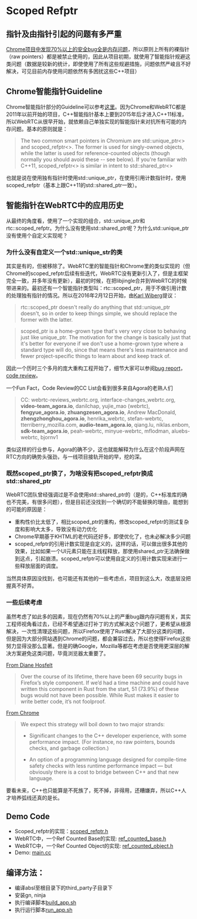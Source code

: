 # Scoped Refptr

## 指针及由指针引起的问题有多严重

[Chrome项目中发现70%以上的安全bug全是内存问题](https://www.chromium.org/Home/chromium-security/memory-safety)，所以原则上所有的裸指针（raw pointers）都是被禁止使用的，因此从项目初期，就使用了智能指针规避这类问题（数据是较新的统计，即使使用了所有这些规避措施，问题依然严峻且不好解决，可见目前内存使用问题依然有多困扰这些C++项目）

## Chrome智能指针Guideline

Chrome智能指针部分的Guideline可以参考[这里](https://www.chromium.org/developers/smart-pointer-guidelines)。因为Chrome和WebRTC都是2011年以前开始的项目，C++智能指针基本上要到2015年后才进入C++11标准，所以WebRTC从很早开始，就依赖自己单独实现的智能指针来对抗所有可能的内存问题。基本的原则就是：

>The two common smart pointers in Chromium are std::unique_ptr<> and scoped_refptr<>. The former is used for singly-owned objects, while the latter is used for reference-counted objects (though normally you should avoid these -- see below). If you're familiar with C++11, scoped_refptr<> is similar in intent to std::shared_ptr<>

也就是说在使用独有指针时使用std::unique_ptr，在使用引用计数指针时，使用scoped_refptr（基本上跟C++11的std::shared_ptr一致）。

## 智能指针在WebRTC中的应用历史

从最终的角度看，使用了一个实现的组合，std::unique_ptr和rtc::scoped_refptr。为什么没有使用std::shared_ptr呢？为什么std::unique_ptr没有使用个自定义实现呢？

### 为什么没有自定义一个std::unique_str的类

其实是有的，但被移除了。WebRTC里的智能指针和Chrome里的类似实现的（但Chrome的scoped_refptr后续有些迭代，WebRTC没有更新引入了，但是主框架完全一致，并多年没有更新），最初的时候，在把libjingle合并到WebRTC的时候带进来的。最初还有一个智能指针类型叫：rtc::scoped_ptr，用于不做引用计数的处理独有指针的情况。所以在2016年2月12日开始，由[Karl Wiberg](https://treskal.com/kha)提议：

>rtc::scoped_ptr doesn't really do anything that std::unique_ptr doesn't, so in order to keep things simple, we should replace the former with the latter.

>scoped_ptr is a home-grown type that's very very close to behaving just like unique_ptr. The motivation for the change is basically just that it's better for everyone if we don't use a home-grown type where a standard type will do, since that means there's less maintenance and fewer project-specific things to learn about and keep track of.

因此一个历时三个多月的庞大重构工程开始了，细节大家可以参阅[bug report](https://bugs.chromium.org/p/webrtc/issues/detail?id=5520)，[code review](https://codereview.webrtc.org/1966423002)。

一个Fun Fact，Code Review的CC List会看到很多来自Agora的老熟人们

>CC: webrtc-reviews_webrtc.org, interface-changes_webrtc.org, **video-team_agora.io**, danilchap, yujie_mao (webrtc), **fengyue_agora.io**, **zhuangzesen_agora.io**, Andrew MacDonald, **zhengzhonghou_agora.io**, henrika_webrtc, stefan-webrtc, tterriberry_mozilla.com, **audio-team_agora.io**, qiang.lu, niklas.enbom, **sdk-team_agora.io**, peah-webrtc, minyue-webrtc, mflodman, aluebs-webrtc, bjornv1

类似这样的行业参与，Agora的确不少，这也就能解释为什么在这个阶段声网在RTC方向的确势头强劲，与一线项目接轨开始的早，挖的深。

### 既然scoped_ptr换了，为啥没有把scoped_refptr换成std::shared_ptr

WebRTC团队曾经强调过是不会使用std::shared_ptr的（是的，C++标准库的确也不完美，有很多问题），但是目前还没找到一个确切的不能替换的理由，能想到的可能的原因是：

* 重构性价比太低了，相比scoped_ptr的重构，修改scoped_refptr的测试复杂度和影响大太多，导致没有动力优化
* Chrome早期基于KHTML的老代码还好多，即使优化了，也未必解决多少问题
* scoped_refptr的引用计数实现是自定义的，这样的话，可以做出很多其他的效果，比如如果一个UI元素只能在主线程释放，那使用shared_ptr无法确保做到这点，引起崩溃。scoped_refptr可以使用自定义的引用计数实现来进行一些释放层面的调度。

当然具体原因没找到，也可能还有其他的一些考虑点，项目到这么大，改底层没把握真不好弄。

### 一些后续考虑

虽然考虑了如此多的因素，现在仍然有70%以上的严重bug跟内存问题有关，其实工程师视角看过去，已经不希望通过打补丁的方式解决这个问题了，更希望从根源解决，一次性清理这些问题，所以Firefox使用了Rust解决了大部分这类的问题，但是因为大部分网站遇到Chrome的问题，都会兼容过去，所以也使得Firefox这些努力显得没那么显著。但是的确Google，Mozilla等都在考虑是否使用更深层的解决方案避免这类问题，毕竟浏览器太重要了。

[From Diane Hosfelt](https://hacks.mozilla.org/2019/02/rewriting-a-browser-component-in-rust/)

>Over the course of its lifetime, there have been 69 security bugs in Firefox’s style component. If we’d had a time machine and could have written this component in Rust from the start, 51 (73.9%) of these bugs would not have been possible. While Rust makes it easier to write better code, it’s not foolproof.

[From Chrome](https://www.chromium.org/Home/chromium-security/memory-safety)

> We expect this strategy will boil down to two major strands:
> 
> * Significant changes to the C++ developer experience, with some performance impact. (For instance, no raw pointers, bounds checks, and garbage collection.)
> 
> * An option of a programming language designed for compile-time safety checks with less runtime performance impact — but obviously there is a cost to bridge between C++ and that new language.

要看未来，C++也只能算是不死族了，死不掉，非得用，还糟嫌弃，所以C++人才培养弧线还真的是长。

## Demo Code

* Scoped_refptr的实现：[scoped_refptr.h](api/scoped_refptr.h)
* WebRTC中，一个Ref Counted Base的实现: [ref_counted_base.h](api/ref_counted_base.h)
* WebRTC中，一个Ref Counted Object的实现: [ref_counted_object.h](rtc_base/ref_counted_object.h)
* Demo: [main.cc](app/main.cc)

## 编译方法：

* 编译absl至根目录下的third_party子目录下
* 安装gn, ninja
* 执行编译脚本[build_app.sh](build_app.sh)
* 执行运行脚本[run_app.sh](run_app.sh)

